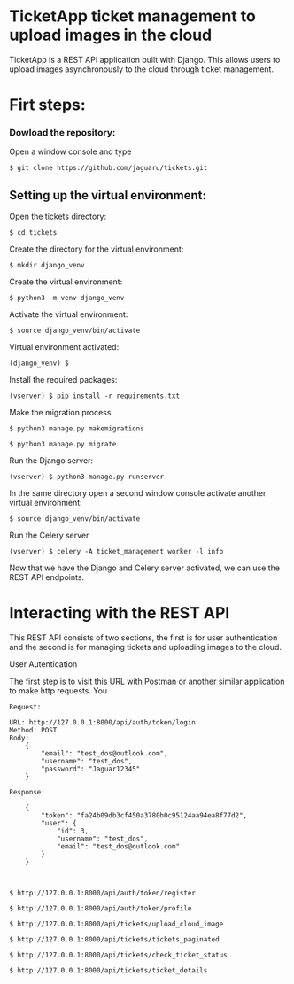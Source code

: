 # TicketApp ticket management to upload images in the cloud

TicketApp is a REST API application built with Django. This allows users to upload images asynchronously to the cloud through ticket management.


# Firt steps:


### Dowload the repository:

Open a window console and type

    $ git clone https://github.com/jaguaru/tickets.git


## Setting up the virtual environment:

Open the tickets directory:

    $ cd tickets

Create the directory for the virtual environment:

    $ mkdir django_venv

Create the virtual environment:

    $ python3 -m venv django_venv

Activate the virtual environment:

    $ source django_venv/bin/activate

Virtual environment activated:

    (django_venv) $

Install the required packages:

    (vserver) $ pip install -r requirements.txt

Make the migration process

    $ python3 manage.py makemigrations

    $ python3 manage.py migrate

Run the Django server:

    (vserver) $ python3 manage.py runserver

In the same directory open a second window console activate another virtual environment:

    $ source django_venv/bin/activate

Run the Celery server

    (vserver) $ celery -A ticket_management worker -l info

Now that we have the Django and Celery server activated, we can use the REST API endpoints.


# Interacting with the REST API

This REST API consists of two sections, the first is for user authentication and the second is for managing tickets and uploading images to the cloud.

User Autentication

The first step is to visit this URL with Postman or another similar application to make http requests. You

    Request:

    URL: http://127.0.0.1:8000/api/auth/token/login
    Method: POST
    Body:
        {
            "email": "test_dos@outlook.com",
            "username": "test_dos",
            "password": "Jaguar12345"
        }
    
    Response:

        {
            "token": "fa24b09db3cf450a3780b0c95124aa94ea8f77d2",
            "user": {
                "id": 3,
                "username": "test_dos",
                "email": "test_dos@outlook.com"
            }
        }

    
    
    $ http://127.0.0.1:8000/api/auth/token/register
    
    $ http://127.0.0.1:8000/api/auth/token/profile

    $ http://127.0.0.1:8000/api/tickets/upload_cloud_image

    $ http://127.0.0.1:8000/api/tickets/tickets_paginated

    $ http://127.0.0.1:8000/api/tickets/check_ticket_status
    
    $ http://127.0.0.1:8000/api/tickets/ticket_details
